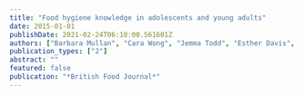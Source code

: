 ```yaml
---
title: "Food hygiene knowledge in adolescents and young adults"
date: 2015-01-01
publishDate: 2021-02-24T06:10:00.561601Z
authors: ["Barbara Mullan", "Cara Wong", "Jemma Todd", "Esther Davis", "Emily Jane Kothe"]
publication_types: ["2"]
abstract: ""
featured: false
publication: "*British Food Journal*"
---
```


